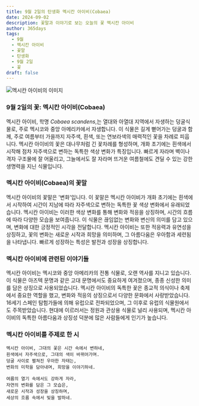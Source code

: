 ```yaml
---
title: 9월 2일의 탄생화 멕시칸 아이비(Cobaea)
date: 2024-09-02
description: 꽃말과 이야기로 보는 오늘의 꽃 멕시칸 아이비
author: 365days
tags:
  - 9월
  - 멕시칸 아이비
  - 꽃말
  - 탄생화
  - 9월 2일
  - 꽃
draft: false
---
```


![멕시칸 아이비의 이미지](https://cdn.pixabay.com/photo/2018/12/27/07/16/cobia-3897121_640.jpg#center)

### 9월 2일의 꽃: 멕시칸 아이비(Cobaea)

멕시칸 아이비, 학명 *Cobaea scandens*,는 열대와 아열대 지역에서 자생하는 덩굴식물로, 주로 멕시코와 중앙 아메리카에서 자생합니다. 이 식물은 길게 뻗어가는 덩굴과 함께, 주로 여름부터 가을까지 자주색, 흰색, 또는 연보라색의 매력적인 꽃을 차례로 피웁니다. 멕시칸 아이비의 꽃은 대나무처럼 긴 꽃차례를 형성하며, 개화 초기에는 흰색에서 시작해 점차 자주색으로 변하는 독특한 색상 변화가 특징입니다. 빠르게 자라며 벽이나 격자 구조물에 잘 어울리고, 그늘에서도 잘 자라며 뜨거운 여름철에도 견딜 수 있는 강한 생명력을 지닌 식물입니다.

### 멕시칸 아이비(Cobaea)의 꽃말

멕시칸 아이비의 꽃말은 '변화'입니다. 이 꽃말은 멕시칸 아이비가 개화 초기에는 흰색에서 시작하여 시간이 지남에 따라 자주색으로 변하는 독특한 꽃 색상 변화에서 유래되었습니다. 멕시칸 아이비는 이러한 색상 변화를 통해 변화와 적응을 상징하며, 시간의 흐름에 따라 다양한 모습을 보여줍니다. 이 식물은 끊임없는 변화와 변신의 의미를 담고 있으며, 변화에 대한 긍정적인 시각을 전달합니다. 멕시칸 아이비는 또한 적응력과 유연성을 상징하고, 꽃의 변화는 새로운 시작과 희망을 의미하며, 그 아름다움은 우아함과 세련됨을 나타냅니다. 빠르게 성장하는 특성은 발전과 성장을 상징합니다.

### 멕시칸 아이비에 관련된 이야기들

멕시칸 아이비는 멕시코와 중앙 아메리카의 전통 식물로, 오랜 역사를 지니고 있습니다. 이 식물은 아즈텍 문명과 같은 고대 문명에서도 중요하게 여겨졌으며, 종종 신성한 의미를 담은 상징으로 사용되었습니다. 멕시칸 아이비의 독특한 꽃은 종교적 의식이나 축제에서 중요한 역할을 했고, 변화와 적응의 상징으로서 다양한 문화에서 사랑받았습니다. 16세기 스페인 탐험가들에 의해 유럽으로 전파되었으며, 그 이후로 유럽의 식물원에서도 주목받았습니다. 현대에 이르러서는 정원과 관상용 식물로 널리 사용되며, 멕시칸 아이비의 독특한 아름다움과 상징성 덕분에 많은 사람들에게 인기가 높습니다.

### 멕시칸 아이비를 주제로 한 시

	멕시칸 아이비, 그대의 꽃은 시간 속에서 변하네,
	흰색에서 자주색으로, 그대의 색이 바뀌어가며.
	덩굴 사이로 펼쳐진 우아한 자태는,
	변화의 미학을 담아내며, 희망을 이야기하네.
	
	여름의 열기 속에서도 강하게 자라,
	자연의 변화를 담은 그 모습은,
	새로운 시작과 성장을 상징하며,
	세상의 흐름 속에서 빛을 발하네.